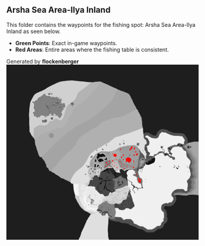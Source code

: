 ## Arsha Sea Area-Ilya Inland
This folder contains the waypoints for the fishing spot: Arsha Sea Area-Ilya Inland as seen below.

- **Green Points**: Exact in-game waypoints.
- **Red Areas**: Entire areas where the fishing table is consistent.

Generated by **flockenberger**
![by_flockenberger](./Preview.png)